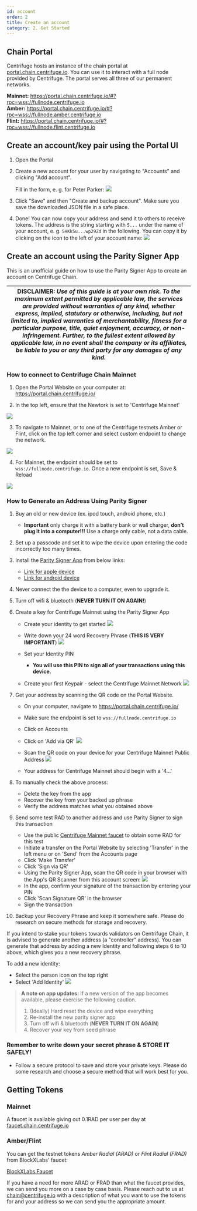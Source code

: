 ```yaml
---
id: account
order: 2
title: Create an account
category: 2. Get Started
---
```


## Chain Portal
Centrifuge hosts an instance of the chain portal at [portal.chain.centrifuge.io](https://portal.chain.centrifuge.io). You can use it to interact with a full node provided by Centrifuge. The portal serves all three of our permanent networks.

**Mainnet:** https://portal.chain.centrifuge.io/#?rpc=wss://fullnode.centrifuge.io<br />
**Amber:** https://portal.chain.centrifuge.io/#?rpc=wss://fullnode.amber.centrifuge.io<br />
**Flint:** https://portal.chain.centrifuge.io/#?rpc=wss://fullnode.flint.centrifuge.io



## Create an account/key pair using the Portal UI
1. Open the Portal
1. Create a new account for your user by navigating to "Accounts" and clicking "Add account".

    Fill in the form, e. g. for Peter Parker: ![](./create-account.png)

1. Click "Save" and then "Create and backup account". Make sure you save the downloaded JSON file in a safe place.

1. Done! You can now copy your address and send it to others to receive tokens. The address is the string starting with `5...` under the name of your account, e. g. `5HKk5u...wp29Zd` in the following. You can copy it by clicking on the icon to the left of your account name: ![](./account-address.png)

## Create an account using the Parity Signer App

This is an unofficial guide on how to use the Parity Signer App to create an account on Centrifuge Chain. 

| DISCLAIMER: _Use of this guide is at your own risk. To the maximum extent permitted by applicable law, the services are provided without warranties of any kind, whether express, implied, statutory or otherwise, including, but not limited to, implied warranties of merchantability, fitness for a particular purpose, title, quiet enjoyment, accuracy, or non-infringement. Further, to the fullest extent allowed by applicable law, in no event shall the company or its affiliates, be liable to you or any third party for any damages of any kind._ |
| --- |

### How to connect to Centrifuge Chain Mainnet 

1. Open the Portal Website on your computer at: https://portal.chain.centrifuge.io/

2. In the top left, ensure that the Newtork is set to 'Centrifuge Mainnet'

![](./portal-website.png)


3. To navigate to Mainnet, or to one of the Centrifuge testnets Amber or Flint, click on the top left corner and select custom endpoint to change the network.

![](./change-network.png)

4. For Mainnet, the endpoint should be set to `wss://fullnode.centrifuge.io`. Once a new endpoint is set, Save & Reload

![](./endpoint.png)


### How to Generate an Address Using Parity Signer

1. Buy an old or new device (ex. ipod touch, android phone, etc.)
    - **Important** only charge it with a battery bank or wall charger, **don’t plug it into a computer!!!** Use a charge only cable, not a data cable.
1. Set up a passcode and set it to wipe the device upon entering the code incorrectly too many times.
1. Install the [Parity Signer App](https://www.parity.io/signer/) from below links:
    - [Link for apple device](https://itunes.apple.com/us/app/parity-signer/id1218174838)
    - [Link for android device](https://play.google.com/store/apps/details?id=io.parity.signer)
1. Never connect the the device to a computer, even to upgrade it.
1. Turn off wifi & bluetooth (**NEVER TURN IT ON AGAIN!**)
1. Create a key for Centrifuge Mainnet using the Parity Signer App
    - Create your identity to get started
    ![](./new-identity.png)
    - Write down your 24 word Recovery Phrase (**THIS IS VERY IMPORTANT**)
    ![](./recovery-phrase.png)

    - Set your Identity PIN
        - **You will use this PIN to sign all of your transactions using this device.** 
    - Create your first Keypair - select the Centrifuge Mainnet Network
    ![](./create-keypair.png)


1. Get your address by scanning the QR code on the Portal Website. 
   - On your computer, navigate to https://portal.chain.centrifuge.io/
   - Make sure the endpoint is set to `wss://fullnode.centrifuge.io`
   - Click on Accounts
   - Click on 'Add via QR'
![](./add-via-qr.png)
    - Scan the QR code on your device for your Centrifuge Mainnet Public Address
    ![](./public-address-qr.png)

    - Your address for Centrifuge Mainnet should begin with a '4...'
1. To manually check the above process:
     - Delete the key from the app
     - Recover the key from your backed up phrase 
     - Verify the address matches what you obtained above
1. Send some test RAD to another address and use Parity Signer to sign this transaction
     - Use the public [Centrifuge Mainnet faucet](https://faucet.chain.centrifuge.io) to obtain some RAD for this test
     - Initiate a transfer on the Portal Website by selecting 'Transfer' in the left menu or on 'Send' from the Accounts page
     - Click 'Make Transfer'
     - Click 'Sign via QR'
     - Using the Parity Signer App, scan the QR code in your browser with the App's QR Scanner from this account screen:
     ![](./public-address-qr.png)
     - In the app, confirm your signature of the transaction by entering your PIN
     - Click 'Scan Signature QR' in the browser 
     - Sign the transaction

1. Backup your Recovery Phrase and keep it somewhere safe. Please do research on secure methods for storage and recovery.

If you intend to stake your tokens towards validators on Centrifuge Chain, it is advised to generate another address (a "controller" address). You can generate that address by adding a new Identity and following steps 6 to 10 above, which gives you a new recovery phrase.

To add a new identity:
- Select the person icon on the top right
- Select 'Add Identity'
![](./add-identity.png)


> **A note on app updates:** 
>If a new version of the app becomes available, please exercise the following caution.
>1. (Ideally) Hard reset the device and wipe everything
>2. Re-install the new parity signer app
>3. Turn off wifi & bluetooth (**NEVER TURN IT ON AGAIN**)
>4. Recover your key from seed phrase 


### Remember to write down your secret phrase & STORE IT SAFELY!

- Follow a secure protocol to save and store your private keys. Please do some research and choose a secure method that will work best for you.


## Getting Tokens
### Mainnet
A faucet is available giving out 0.1RAD per user per day at [faucet.chain.centrifuge.io](https://faucet.chain.centrifuge.io)


### Amber/Flint
You can get the testnet tokens _Amber Radial (ARAD)_ or _Flint Radial (FRAD)_ from BlockXLabs' faucet:

 [BlockXLabs Faucet](https://faucets.blockxlabs.com/centrifuge)

If you have a need for more ARAD or FRAD than what the faucet provides, we can send you more on a case by case basis. Please reach out to us at chain@centrifuge.io with a description of what you want to use the tokens for and your address so we can send you the appropriate amount.
